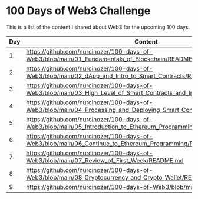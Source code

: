 # 100 Days of Web3 Challenge

This is a list of the content I shared about Web3 for the upcoming 100 days.

| Day | Content                                                                                                                |
|-----|------------------------------------------------------------------------------------------------------------------------|
| 1.  | https://github.com/nurcinozer/100-days-of-Web3/blob/main/01_Fundamentals_of_Blockchain/README.md                       |
| 2.  | https://github.com/nurcinozer/100-days-of-Web3/blob/main/02_dApp_and_Intro_to_Smart_Contracts/README.md                |
| 3.  | https://github.com/nurcinozer/100-days-of-Web3/blob/main/03_High_Level_of_Smart_Contracts_and_Intro_to_Remix/README.md |
| 4.  | https://github.com/nurcinozer/100-days-of-Web3/blob/main/04_Processing_and_Deploying_Smart_Contracts/README.md         |
| 5.  | https://github.com/nurcinozer/100-days-of-Web3/blob/main/05_Introduction_to_Ethereum_Programming/README.md             |
| 6.  | https://github.com/nurcinozer/100-days-of-Web3/blob/main/06_Continue_to_Ethereum_Programming/README.md                 |
| 7.  | https://github.com/nurcinozer/100-days-of-Web3/blob/main/07_Review_of_First_Week/README.md                             |
| 8.  | https://github.com/nurcinozer/100-days-of-Web3/blob/main/08_Cryptocurrency_and_Crypto_Wallet/README.md                 |
| 9.  | https://github.com/nurcinozer/100-days-of-Web3/blob/main/Day_09/README.md                                                |
